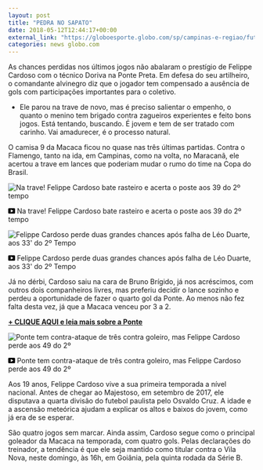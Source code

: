 ```yaml
---
layout: post
title: "PEDRA NO SAPATO"
date: 2018-05-12T12:44:17+00:00
external_link: "https://globoesporte.globo.com/sp/campinas-e-regiao/futebol/times/ponte-preta/noticia/traves-atormentam-cardoso-mas-doriva-levanta-atacante-tem-feito-bons-jogos.ghtml"
categories: news globo.com
---
```

 
 
 

 
 
 
 

As chances perdidas nos últimos jogos não abalaram o prestígio de Felippe Cardoso com o técnico Doriva na Ponte Preta. Em defesa do seu artilheiro, o comandante alvinegro diz que o jogador tem compensado a ausência de gols com participações importantes para o coletivo.

 
 
 

- Ele parou na trave de novo, mas é preciso salientar o empenho, o quanto o menino tem brigado contra zagueiros experientes e feito bons jogos. Está tentando, buscando. É jovem e tem de ser tratado com carinho. Vai amadurecer, é o processo natural.

 
 
 

O camisa 9 da Macaca ficou no quase nas três últimas partidas. Contra o Flamengo, tanto na ida, em Campinas, como na volta, no Maracanã, ele acertou a trave em lances que poderiam mudar o rumo do time na Copa do Brasil.

 
 
 
 <meta itemprop="name" content="Na trave! Felippe Cardoso bate rasteiro e acerta o poste aos 39 do 2º tempo"> <meta itemprop="thumbnailUrl" content="https://s03.video.glbimg.com/x720/6727606.jpg"> <meta itemprop="datePublished" content="2018-05-11T21:55:38.095Z"> <meta itemprop="uploadDate" content="2018-05-11T21:55:38.095Z"> 

 

 
  ![Na trave! Felippe Cardoso bate rasteiro e acerta o poste aos 39 do 2º tempo](https://s03.video.glbimg.com/x720/6727606.jpg "Na trave! Felippe Cardoso bate rasteiro e acerta o poste aos 39 do 2º tempo") 
 
 
 

_<svg xmlns="http://www.w3.org/2000/svg" width="14px" height="11px" viewbox="0 0 14 11"><path d="M14,9.16666667 C14,10.175 13.19,11 12.2,11 L1.8,11 C0.81,11 0,10.175 0,9.16666667 L0,1.83333333 C0,0.825 0.81,0 1.8,0 L12.2,0 C13.19,0 14,0.825 14,1.83333333 L14,9.16666667 Z M10.6,5.5 L5.2,2.5025 L5.2,8.48833333 L10.6,5.5 L10.6,5.5 Z" id="Shape"></path></svg>_ Na trave! Felippe Cardoso bate rasteiro e acerta o poste aos 39 do 2º tempo

 
 
 
 
 <meta itemprop="name" content="Felippe Cardoso perde duas grandes chances após falha de Léo Duarte, aos 33' do 2º Tempo"> <meta itemprop="thumbnailUrl" content="https://s01.video.glbimg.com/x720/6707436.jpg"> <meta itemprop="datePublished" content="2018-05-11T21:55:38.095Z"> <meta itemprop="uploadDate" content="2018-05-11T21:55:38.095Z"> 

 

 
  ![Felippe Cardoso perde duas grandes chances após falha de Léo Duarte, aos 33' do 2º Tempo](https://s01.video.glbimg.com/x720/6707436.jpg "Felippe Cardoso perde duas grandes chances após falha de Léo Duarte, aos 33' do 2º Tempo") 
 
 
 

_<svg xmlns="http://www.w3.org/2000/svg" width="14px" height="11px" viewbox="0 0 14 11"><path d="M14,9.16666667 C14,10.175 13.19,11 12.2,11 L1.8,11 C0.81,11 0,10.175 0,9.16666667 L0,1.83333333 C0,0.825 0.81,0 1.8,0 L12.2,0 C13.19,0 14,0.825 14,1.83333333 L14,9.16666667 Z M10.6,5.5 L5.2,2.5025 L5.2,8.48833333 L10.6,5.5 L10.6,5.5 Z" id="Shape"></path></svg>_ Felippe Cardoso perde duas grandes chances após falha de Léo Duarte, aos 33' do 2º Tempo

 
 
 
 

Já no dérbi, Cardoso saiu na cara de Bruno Brígido, já nos acréscimos, com outros dois companheiros livres, mas preferiu decidir o lance sozinho e perdeu a oportunidade de fazer o quarto gol da Ponte. Ao menos não fez falta desta vez, já que a Macaca venceu por 3 a 2.

 
 
 

 
 
 

[**+ CLIQUE AQUI e leia mais sobre a Ponte**](http://globoesporte.globo.com/sp/campinas-e-regiao/futebol/times/ponte-preta/)

 
 
 
 <meta itemprop="name" content="Ponte tem contra-ataque de três contra goleiro, mas Felippe Cardoso perde aos 49 do 2º"> <meta itemprop="thumbnailUrl" content="https://s04.video.glbimg.com/x720/6715319.jpg"> <meta itemprop="datePublished" content="2018-05-11T21:55:38.095Z"> <meta itemprop="uploadDate" content="2018-05-11T21:55:38.095Z"> 

 

 
  ![Ponte tem contra-ataque de três contra goleiro, mas Felippe Cardoso perde aos 49 do 2º](https://s04.video.glbimg.com/x720/6715319.jpg "Ponte tem contra-ataque de três contra goleiro, mas Felippe Cardoso perde aos 49 do 2º") 
 
 
 

_<svg xmlns="http://www.w3.org/2000/svg" width="14px" height="11px" viewbox="0 0 14 11"><path d="M14,9.16666667 C14,10.175 13.19,11 12.2,11 L1.8,11 C0.81,11 0,10.175 0,9.16666667 L0,1.83333333 C0,0.825 0.81,0 1.8,0 L12.2,0 C13.19,0 14,0.825 14,1.83333333 L14,9.16666667 Z M10.6,5.5 L5.2,2.5025 L5.2,8.48833333 L10.6,5.5 L10.6,5.5 Z" id="Shape"></path></svg>_ Ponte tem contra-ataque de três contra goleiro, mas Felippe Cardoso perde aos 49 do 2º

 
 
 
 

Aos 19 anos, Felippe Cardoso vive a sua primeira temporada a nível nacional. Antes de chegar ao Majestoso, em setembro de 2017, ele disputava a quarta divisão do futebol paulista pelo Osvaldo Cruz. A idade e a ascensão meteórica ajudam a explicar os altos e baixos do jovem, como já era de se esperar.

 
 
 
 

São quatro jogos sem marcar. Ainda assim, Cardoso segue como o principal goleador da Macaca na temporada, com quatro gols. Pelas declarações do treinador, a tendência é que ele seja mantido como titular contra o Vila Nova, neste domingo, às 16h, em Goiânia, pela quinta rodada da Série B.

 
 
 
